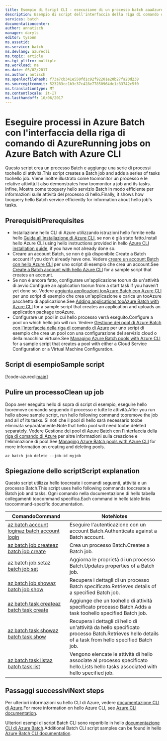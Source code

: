 ```yaml
---
title: Esempio di Script CLI - esecuzione di un processo batch aaaAzure | Documenti Microsoft
description: Esempio di script dell'interfaccia della riga di comando di Azure - Eseguire un processo con Batch
services: batch
documentationcenter: 
author: annatisch
manager: daryls
editor: tysonn
ms.assetid: 
ms.service: batch
ms.devlang: azurecli
ms.topic: article
ms.tgt_pltfrm: multiple
ms.workload: na
ms.date: 05/02/2017
ms.author: antisch
ms.openlocfilehash: f73a7cb341e550fd1c92f92201e20b27fa20d238
ms.sourcegitcommit: 523283cc1b3c37c428e77850964dc1c33742c5f0
ms.translationtype: MT
ms.contentlocale: it-IT
ms.lasthandoff: 10/06/2017
---
```

# <a name="running-jobs-on-azure-batch-with-azure-cli"></a><span data-ttu-id="98bfc-103">Eseguire processi in Azure Batch con l'interfaccia della riga di comando di Azure</span><span class="sxs-lookup"><span data-stu-id="98bfc-103">Running jobs on Azure Batch with Azure CLI</span></span>

<span data-ttu-id="98bfc-104">Questo script crea un processo Batch e aggiunge una serie di processi toohello di attività.</span><span class="sxs-lookup"><span data-stu-id="98bfc-104">This script creates a Batch job and adds a series of tasks toohello job.</span></span> <span data-ttu-id="98bfc-105">Viene inoltre illustrato come toomonitor un processo e le relative attività.</span><span class="sxs-lookup"><span data-stu-id="98bfc-105">It also demonstrates how toomonitor a job and its tasks.</span></span> <span data-ttu-id="98bfc-106">Infine, Mostra come tooquery hello servizio Batch in modo efficiente per informazioni sulle attività del processo di hello.</span><span class="sxs-lookup"><span data-stu-id="98bfc-106">Finally, it shows how tooquery hello Batch service efficiently for information about hello job's tasks.</span></span>

## <a name="prerequisites"></a><span data-ttu-id="98bfc-107">Prerequisiti</span><span class="sxs-lookup"><span data-stu-id="98bfc-107">Prerequisites</span></span>

- <span data-ttu-id="98bfc-108">Installazione hello CLI di Azure utilizzando istruzioni hello fornite nella hello [Guida all'installazione di Azure CLI](https://docs.microsoft.com/cli/azure/install-azure-cli), se non è già stato fatto.</span><span class="sxs-lookup"><span data-stu-id="98bfc-108">Install hello Azure CLI using hello instructions provided in hello [Azure CLI installation guide](https://docs.microsoft.com/cli/azure/install-azure-cli), if you have not already done so.</span></span>
- <span data-ttu-id="98bfc-109">Creare un account Batch, se non è già disponibile.</span><span class="sxs-lookup"><span data-stu-id="98bfc-109">Create a Batch account if you don't already have one.</span></span> <span data-ttu-id="98bfc-110">Vedere [creare un account Batch con hello Azure CLI](https://docs.microsoft.com/azure/batch/scripts/batch-cli-sample-create-account) per uno script di esempio che crea un account.</span><span class="sxs-lookup"><span data-stu-id="98bfc-110">See [Create a Batch account with hello Azure CLI](https://docs.microsoft.com/azure/batch/scripts/batch-cli-sample-create-account) for a sample script that creates an account.</span></span>
- <span data-ttu-id="98bfc-111">Se non è ancora fatto, configurare un'applicazione toorun da un'attività di avvio.</span><span class="sxs-lookup"><span data-stu-id="98bfc-111">Configure an application toorun from a start task if you haven't yet done so.</span></span> <span data-ttu-id="98bfc-112">Vedere [aggiunta applicazioni tooAzure Batch con Azure CLI](https://docs.microsoft.com/azure/batch/scripts/batch-cli-sample-add-application) per uno script di esempio che crea un'applicazione e carica un tooAzure pacchetto di applicazione.</span><span class="sxs-lookup"><span data-stu-id="98bfc-112">See [Adding applications tooAzure Batch with Azure CLI](https://docs.microsoft.com/azure/batch/scripts/batch-cli-sample-add-application) for a sample script that creates an application and uploads an application package tooAzure.</span></span>
- <span data-ttu-id="98bfc-113">Configurare un pool in cui hello processo verrà eseguito.</span><span class="sxs-lookup"><span data-stu-id="98bfc-113">Configure a pool on which hello job will run.</span></span> <span data-ttu-id="98bfc-114">Vedere [Gestione dei pool di Azure Batch con l'interfaccia della riga di comando di Azure](https://docs.microsoft.com/azure/batch/batch-cli-sample-manage-pool) per uno script di esempio che crea un pool con una configurazione del servizio cloud o della macchina virtuale.</span><span class="sxs-lookup"><span data-stu-id="98bfc-114">See [Managing Azure Batch pools with Azure CLI](https://docs.microsoft.com/azure/batch/batch-cli-sample-manage-pool) for a sample script that creates a pool with either a Cloud Service Configuration or a Virtual Machine Configuration.</span></span>

## <a name="sample-script"></a><span data-ttu-id="98bfc-115">Script di esempio</span><span class="sxs-lookup"><span data-stu-id="98bfc-115">Sample script</span></span>

[!code-azurecli[main](../../../cli_scripts/batch/run-job/run-job.sh "Run Job")]

## <a name="clean-up-job"></a><span data-ttu-id="98bfc-116">Pulire un processo</span><span class="sxs-lookup"><span data-stu-id="98bfc-116">Clean up job</span></span>

<span data-ttu-id="98bfc-117">Dopo aver eseguito hello di sopra di script di esempio, eseguire hello tooremove comando seguendo il processo e tutte le attività.</span><span class="sxs-lookup"><span data-stu-id="98bfc-117">After you run hello above sample script, run hello following command tooremove the job and all of its tasks.</span></span> <span data-ttu-id="98bfc-118">Si noti che il pool di hello sarà necessario toobe eliminata separatamente.</span><span class="sxs-lookup"><span data-stu-id="98bfc-118">Note that hello pool will need toobe deleted separately.</span></span> <span data-ttu-id="98bfc-119">Vedere [Gestione dei pool di Azure Batch con l'interfaccia della riga di comando di Azure](./batch-cli-sample-manage-pool.md) per altre informazioni sulla creazione e l'eliminazione di pool.</span><span class="sxs-lookup"><span data-stu-id="98bfc-119">See [Managing Azure Batch pools with Azure CLI](./batch-cli-sample-manage-pool.md) for more information on creating and deleting pools.</span></span>

```azurecli
az batch job delete --job-id myjob
```

## <a name="script-explanation"></a><span data-ttu-id="98bfc-120">Spiegazione dello script</span><span class="sxs-lookup"><span data-stu-id="98bfc-120">Script explanation</span></span>

<span data-ttu-id="98bfc-121">Questo script utilizza hello toocreate i comandi seguenti, attività e un processo Batch.</span><span class="sxs-lookup"><span data-stu-id="98bfc-121">This script uses hello following commands toocreate a Batch job and tasks.</span></span> <span data-ttu-id="98bfc-122">Ogni comando nella documentazione di hello tabella collegamenti toocommand specifica.</span><span class="sxs-lookup"><span data-stu-id="98bfc-122">Each command in hello table links toocommand-specific documentation.</span></span>

| <span data-ttu-id="98bfc-123">Comando</span><span class="sxs-lookup"><span data-stu-id="98bfc-123">Command</span></span> | <span data-ttu-id="98bfc-124">Note</span><span class="sxs-lookup"><span data-stu-id="98bfc-124">Notes</span></span> |
|---|---|
| [<span data-ttu-id="98bfc-125">az batch account login</span><span class="sxs-lookup"><span data-stu-id="98bfc-125">az batch account login</span></span>](https://docs.microsoft.com/cli/azure/batch/account#login) | <span data-ttu-id="98bfc-126">Eseguire l'autenticazione con un account Batch.</span><span class="sxs-lookup"><span data-stu-id="98bfc-126">Authenticate against a Batch account.</span></span>  |
| [<span data-ttu-id="98bfc-127">az batch job create</span><span class="sxs-lookup"><span data-stu-id="98bfc-127">az batch job create</span></span>](https://docs.microsoft.com/cli/azure/batch/job#create) | <span data-ttu-id="98bfc-128">Crea un processo Batch.</span><span class="sxs-lookup"><span data-stu-id="98bfc-128">Creates a Batch job.</span></span>  |
| [<span data-ttu-id="98bfc-129">az batch job set</span><span class="sxs-lookup"><span data-stu-id="98bfc-129">az batch job set</span></span>](https://docs.microsoft.com/cli/azure/batch/job#set) | <span data-ttu-id="98bfc-130">Aggiorna le proprietà di un processo Batch.</span><span class="sxs-lookup"><span data-stu-id="98bfc-130">Updates properties of a Batch job.</span></span>  |
| [<span data-ttu-id="98bfc-131">az batch job show</span><span class="sxs-lookup"><span data-stu-id="98bfc-131">az batch job show</span></span>](https://docs.microsoft.com/cli/azure/batch/job#show) | <span data-ttu-id="98bfc-132">Recupera i dettagli di un processo Batch specificato.</span><span class="sxs-lookup"><span data-stu-id="98bfc-132">Retrieves details of a specified Batch job.</span></span>  |
| [<span data-ttu-id="98bfc-133">az batch task create</span><span class="sxs-lookup"><span data-stu-id="98bfc-133">az batch task create</span></span>](https://docs.microsoft.com/cli/azure/batch/task#create) | <span data-ttu-id="98bfc-134">Aggiunge che un toohello di attività specificato processo Batch.</span><span class="sxs-lookup"><span data-stu-id="98bfc-134">Adds a task toohello specified Batch job.</span></span>  |
| [<span data-ttu-id="98bfc-135">az batch task show</span><span class="sxs-lookup"><span data-stu-id="98bfc-135">az batch task show</span></span>](https://docs.microsoft.com/cli/azure/batch/task#show) | <span data-ttu-id="98bfc-136">Recupera i dettagli di hello di un'attività da hello specificato processo Batch.</span><span class="sxs-lookup"><span data-stu-id="98bfc-136">Retrieves hello details of a task from hello specified Batch job.</span></span>  |
| [<span data-ttu-id="98bfc-137">az batch task list</span><span class="sxs-lookup"><span data-stu-id="98bfc-137">az batch task list</span></span>](https://docs.microsoft.com/cli/azure/batch/task#list) | <span data-ttu-id="98bfc-138">Vengono elencate le attività di hello associate al processo specificato hello.</span><span class="sxs-lookup"><span data-stu-id="98bfc-138">Lists hello tasks associated with hello specified job.</span></span>  |

## <a name="next-steps"></a><span data-ttu-id="98bfc-139">Passaggi successivi</span><span class="sxs-lookup"><span data-stu-id="98bfc-139">Next steps</span></span>

<span data-ttu-id="98bfc-140">Per ulteriori informazioni su hello CLI di Azure, vedere [documentazione CLI di Azure](https://docs.microsoft.com/cli/azure/overview).</span><span class="sxs-lookup"><span data-stu-id="98bfc-140">For more information on hello Azure CLI, see [Azure CLI documentation](https://docs.microsoft.com/cli/azure/overview).</span></span>

<span data-ttu-id="98bfc-141">Ulteriori esempi di script Batch CLI sono reperibile in hello [documentazione CLI di Azure Batch](../batch-cli-samples.md).</span><span class="sxs-lookup"><span data-stu-id="98bfc-141">Additional Batch CLI script samples can be found in hello [Azure Batch CLI documentation](../batch-cli-samples.md).</span></span>
